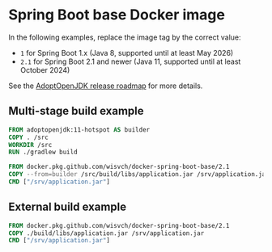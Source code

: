 # Spring Boot base Docker image

In the following examples, replace the image tag by the correct value:

- `1` for Spring Boot 1.x (Java 8, supported until at least May 2026)
- `2.1` for Spring Boot 2.1 and newer (Java 11, supported until at least October 2024)

See the [AdoptOpenJDK release roadmap](https://adoptopenjdk.net/support.html#roadmap) for
more details.

## Multi-stage build example

```Dockerfile
FROM adoptopenjdk:11-hotspot AS builder
COPY . /src
WORKDIR /src
RUN ./gradlew build

FROM docker.pkg.github.com/wisvch/docker-spring-boot-base/2.1
COPY --from=builder /src/build/libs/application.jar /srv/application.jar
CMD ["/srv/application.jar"]
```

## External build example

```Dockerfile
FROM docker.pkg.github.com/wisvch/docker-spring-boot-base/2.1
COPY ./build/libs/application.jar /srv/application.jar
CMD ["/srv/application.jar"]
```
